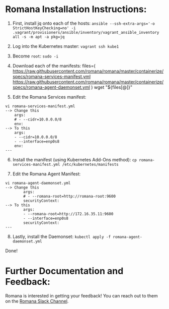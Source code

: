 # Romana Installation Instructions:

1. First, install jq onto each of the hosts:
`ansible --ssh-extra-args='-o StrictHostKeyChecking=no' -i .vagrant/provisioners/ansible/inventory/vagrant_ansible_inventory all -s -m apt -a pkg=jq`

2. Log into the Kubernetes master:
`vagrant ssh kube1`

3. Become `root`:
`sudo -i`

4. Download each of the manifests:
files=(
    https://raw.githubusercontent.com/romana/romana/master/containerize/specs/romana-services-manifest.yml
    https://raw.githubusercontent.com/romana/romana/master/containerize/specs/romana-agent-daemonset.yml
)
wget "${files[@]}"

5. Edit the Romana Services manifest:
```
vi romana-services-manifest.yml
--> Change this
    args:
    # - --cidr=10.0.0.0/8
    env:
--> To this
    args:
    - --cidr=10.0.0.0/8
    - --interface=enp0s8
    env:
---
```

6. Install the manifest (using Kubernetes Add-Ons method):
`cp romana-services-manifest.yml /etc/kubernetes/manifests`

7. Edit the Romana Agent Manifest:
```
vi romana-agent-daemonset.yml
--> Change this
        args:
        # - --romana-root=http://romana-root:9600
        securityContext:
--> To this
        args:
        - --romana-root=http://172.16.35.11:9600
        - --interface=enp0s8
        securityContext:
---
```

8. Lastly, install the Daemonset:
`kubectl apply -f romana-agent-daemonset.yml`

Done!

# Further Documentation and Feedback:
Romana is interested in getting your feedback! You can reach out to them on the [Romana Slack Channel](romana.slack.com).

